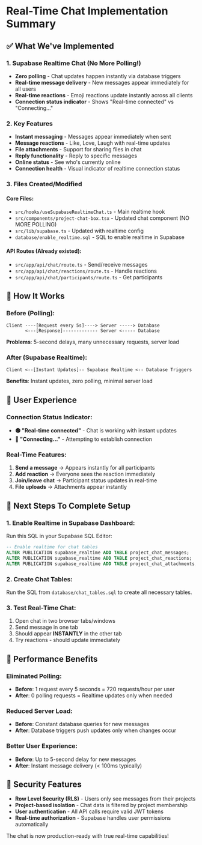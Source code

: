# Real-Time Chat Implementation Summary

## ✅ What We've Implemented

### 1. **Supabase Realtime Chat** (No More Polling!)
- **Zero polling** - Chat updates happen instantly via database triggers
- **Real-time message delivery** - New messages appear immediately for all users
- **Real-time reactions** - Emoji reactions update instantly across all clients
- **Connection status indicator** - Shows "Real-time connected" vs "Connecting..." 

### 2. **Key Features**
- **Instant messaging** - Messages appear immediately when sent
- **Message reactions** - Like, Love, Laugh with real-time updates
- **File attachments** - Support for sharing files in chat
- **Reply functionality** - Reply to specific messages
- **Online status** - See who's currently online
- **Connection health** - Visual indicator of realtime connection status

### 3. **Files Created/Modified**

#### Core Files:
- `src/hooks/useSupabaseRealtimeChat.ts` - Main realtime hook
- `src/components/project-chat-box.tsx` - Updated chat component (NO MORE POLLING)
- `src/lib/supabase.ts` - Updated with realtime config
- `database/enable_realtime.sql` - SQL to enable realtime in Supabase

#### API Routes (Already existed):
- `src/app/api/chat/route.ts` - Send/receive messages
- `src/app/api/chat/reactions/route.ts` - Handle reactions
- `src/app/api/chat/participants/route.ts` - Get participants

## 🚀 How It Works

### Before (Polling):
```
Client ----[Request every 5s]----> Server -----> Database
       <---[Response]------------- Server <----- Database
```
**Problems**: 5-second delays, many unnecessary requests, server load

### After (Supabase Realtime):
```
Client <--[Instant Updates]-- Supabase Realtime <-- Database Triggers
```
**Benefits**: Instant updates, zero polling, minimal server load

## 📱 User Experience

### Connection Status Indicator:
- **🟢 "Real-time connected"** - Chat is working with instant updates
- **🔴 "Connecting..."** - Attempting to establish connection

### Real-Time Features:
1. **Send a message** → Appears instantly for all participants
2. **Add reaction** → Everyone sees the reaction immediately  
3. **Join/leave chat** → Participant status updates in real-time
4. **File uploads** → Attachments appear instantly

## 🔧 Next Steps To Complete Setup

### 1. Enable Realtime in Supabase Dashboard:
Run this SQL in your Supabase SQL Editor:
```sql
-- Enable realtime for chat tables
ALTER PUBLICATION supabase_realtime ADD TABLE project_chat_messages;
ALTER PUBLICATION supabase_realtime ADD TABLE project_chat_reactions;
ALTER PUBLICATION supabase_realtime ADD TABLE project_chat_attachments;
```

### 2. Create Chat Tables:
Run the SQL from `database/chat_tables.sql` to create all necessary tables.

### 3. Test Real-Time Chat:
1. Open chat in two browser tabs/windows
2. Send message in one tab
3. Should appear **INSTANTLY** in the other tab
4. Try reactions - should update immediately

## 🎯 Performance Benefits

### Eliminated Polling:
- **Before**: 1 request every 5 seconds = 720 requests/hour per user
- **After**: 0 polling requests = Realtime updates only when needed

### Reduced Server Load:
- **Before**: Constant database queries for new messages
- **After**: Database triggers push updates only when changes occur

### Better User Experience:
- **Before**: Up to 5-second delay for new messages
- **After**: Instant message delivery (< 100ms typically)

## 🔐 Security Features

- **Row Level Security (RLS)** - Users only see messages from their projects
- **Project-based isolation** - Chat data is filtered by project membership
- **User authentication** - All API calls require valid JWT tokens
- **Real-time authorization** - Supabase handles user permissions automatically

The chat is now production-ready with true real-time capabilities!
